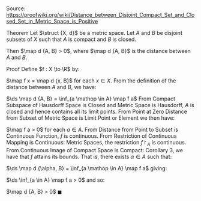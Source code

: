 # 

Source: https://proofwiki.org/wiki/Distance_between_Disjoint_Compact_Set_and_Closed_Set_in_Metric_Space_is_Positive

Theorem
Let $\struct {X, d}$ be a metric space.
Let $A$ and $B$ be disjoint subsets of $X$ such that $A$ is compact and $B$ is closed.

Then $\map d {A, B} > 0$, where $\map d {A, B}$ is the distance between $A$ and $B$. 


Proof
Define $f : X \to \R$ by: 

$\map f x = \map d {x, B}$
for each $x \in X$.
From the definition of the distance between $A$ and $B$, we have: 

$\ds \map d {A, B} = \inf_{a \mathop \in A} \map f a$
From Compact Subspace of Hausdorff Space is Closed and Metric Space is Hausdorff, $A$ is closed and hence contains all its limit points.
From Point at Zero Distance from Subset of Metric Space is Limit Point or Element we then have:

$\map f a > 0$
for each $a \in A$.
From Distance from Point to Subset is Continuous Function, $f$ is continuous.
From Restriction of Continuous Mapping is Continuous: Metric Spaces, the restriction $f \restriction_A$ is continuous.
From Continuous Image of Compact Space is Compact: Corollary 3, we have that $f$ attains its bounds. 
That is, there exists $\alpha \in A$ such that: 

$\ds \map d {\alpha, B} = \inf_{a \mathop \in A} \map f a$
giving:

$\ds \inf_{a \in A} \map f a > 0$
and so:

$\map d {A, B} > 0$
$\blacksquare$





